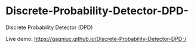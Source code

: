 # Discrete-Probability-Detector-DPD-
Discrete Probability Detector (DPD)

Live demo: https://gagniuc.github.io/Discrete-Probability-Detector-DPD-/
